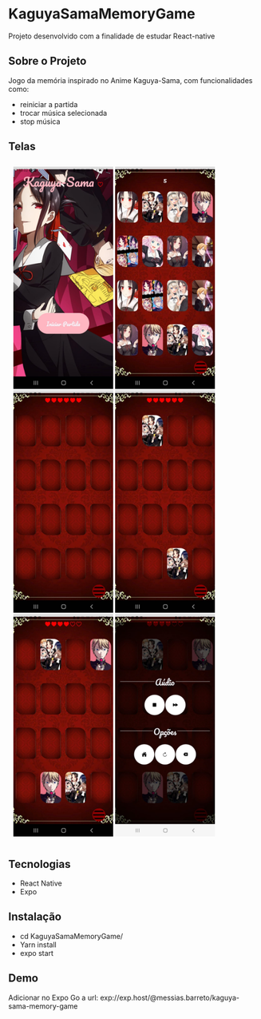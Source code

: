 # KaguyaSamaMemoryGame
Projeto desenvolvido com a finalidade de estudar React-native

## Sobre o Projeto
Jogo da memória inspirado no Anime Kaguya-Sama, com funcionalidades como: 
- reiniciar a partida 
- trocar música selecionada 
- stop música

## Telas
<div style="padding: 10px">
  <img src="https://github.com/messias-barreto/messias-barreto-assets/blob/main/kaguya-sama-memory-game/inicial.jpeg?raw=true" width="200"/>
  <img src="https://github.com/messias-barreto/messias-barreto-assets/blob/main/kaguya-sama-memory-game/tabuleiro1.jpeg?raw=true" width="200"/>
  <img src="https://github.com/messias-barreto/messias-barreto-assets/blob/main/kaguya-sama-memory-game/tabuleiro2.jpeg?raw=true" width="200"/>
  <img src="https://github.com/messias-barreto/messias-barreto-assets/blob/main/kaguya-sama-memory-game/tabuleiro3.jpeg?raw=true" width="200"/>
  <img src="https://github.com/messias-barreto/messias-barreto-assets/blob/main/kaguya-sama-memory-game/tabuleiro4.jpeg?raw=true" width="200"/>
  <img src="https://github.com/messias-barreto/messias-barreto-assets/blob/main/kaguya-sama-memory-game/tabuleiro5.jpeg?raw=true" width="200"/>
</div>

## Tecnologias
- React Native
- Expo

## Instalação 
- cd KaguyaSamaMemoryGame/
- Yarn install 
- expo start

## Demo 
Adicionar no Expo Go a url: exp://exp.host/@messias.barreto/kaguya-sama-memory-game 
